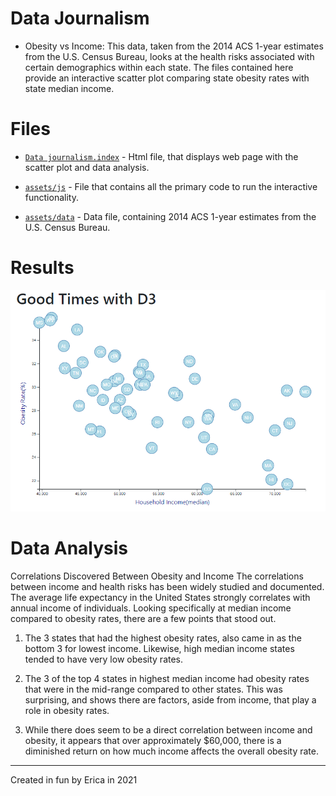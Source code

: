 # Data Journalism

* Obesity vs Income: This data, taken from the 2014 ACS 1-year estimates from the U.S. Census Bureau, looks at the health risks associated with certain demographics within each state. The files contained here provide an interactive scatter plot comparing state obesity rates with state median income. 

# Files

* [`Data journalism.index`](D3-Challenge/blob/main/D3_data_journalism/index.html) - Html file, that displays web page with the scatter plot and data analysis. 

* [`assets/js`](D3_data_journalism/assets/js/) - File that contains all the primary code to run the interactive functionality.

* [`assets/data`](D3_data_journalism/assets/data/) - Data file, containing 2014 ACS 1-year estimates from the U.S. Census Bureau.

# Results

![](D3_data_journalism/Images/ObesityVsIncome.jpg)


# Data Analysis

Correlations Discovered Between Obesity and Income
The correlations between income and health risks has been widely studied and documented. The average life expectancy in the United States strongly correlates with annual income of individuals. Looking specifically at median income compared to obesity rates, there are a few points that stood out.

1) The 3 states that had the highest obesity rates, also came in as the bottom 3 for lowest income. Likewise, high median income states tended to have very low obesity rates.

2) The 3 of the top 4 states in highest median income had obesity rates that were in the mid-range compared to other states. This was surprising, and shows there are factors, aside from income, that play a role in obesity rates.

3) While there does seem to be a direct correlation between income and obesity, it appears that over approximately $60,000, there is a diminished return on how much income affects the overall obesity rate.


-----------------------------------------------------------------------------------------------------------------------------------------------------------------------------------
Created in fun by Erica in 2021
